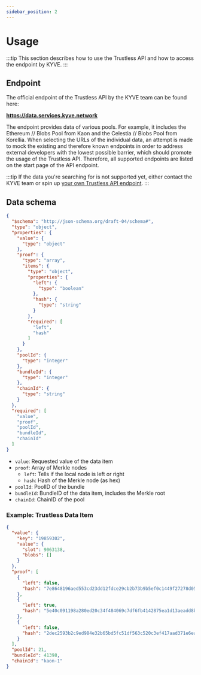 ```yaml
---
sidebar_position: 2
---
```


# Usage

:::tip
This section describes how to use the Trustless API and how to access the endpoint by KYVE.
:::

## Endpoint
The official endpoint of the Trustless API by the KYVE team can be found here: 

**https://data.services.kyve.network**

The endpoint provides data of various pools. For example, it includes the Ethereum // Blobs Pool from Kaon and the Celestia // Blobs Pool from Korellia. 
When selecting the URLs of the individual data, an attempt is made to mock the existing and therefore known endpoints in order to address external developers 
with the lowest possible barrier, which should promote the usage of the Trustless API. Therefore, all supported endpoints are listed on the start page of the API endpoint.

:::tip
If the data you're searching for is not supported yet, either contact the KYVE team or spin up [your own Trustless API endpoint](/developers/data_engineers/accessing_data/trustless-api/run_trustless_api).
:::

## Data schema

```json
{
  "$schema": "http://json-schema.org/draft-04/schema#",
  "type": "object",
  "properties": {
    "value": {
      "type": "object"
    },
    "proof": {
      "type": "array",
      "items": {
        "type": "object",
        "properties": {
          "left": {
            "type": "boolean"
          },
          "hash": {
            "type": "string"
          }
        },
        "required": [
          "left",
          "hash"
        ]
      }
    },
    "poolId": {
      "type": "integer"
    },
    "bundleId": {
      "type": "integer"
    },
    "chainId": {
      "type": "string"
    }
  },
  "required": [
    "value",
    "proof",
    "poolId",
    "bundleId",
    "chainId"
  ]
}
```
- `value`: Requested value of the data item
- `proof`: Array of Merkle nodes
  - `left`: Tells if the local node is left or right
  - `hash`: Hash of the Merkle node (as hex)
- `poolId`: PoolID of the bundle
- `bundleId`: BundleID of the data item, includes the Merkle root
- `chainId`: ChainID of the pool

### Example: Trustless Data Item
```json
{
  "value": {
    "key": "19859302",
    "value": {
      "slot": 9063138,
      "blobs": []
    }
  },
  "proof": [
    {
      "left": false,
      "hash": "7e8648196aed553cd23dd12fdce29cb2b73b9b5ef0c1449f27278d0553408a90"
    },
    {
      "left": true,
      "hash": "5e40c091198a280ed20c34f484069c7df6fb4142875ea1d13aeadd8b7bf06d90"
    },
    {
      "left": false,
      "hash": "2dec2593b2c9ed984e32b65bd5fc51df563c520c3ef417aad371e6ea87d7f8ab"
    }
  ],
  "poolId": 21,
  "bundleId": 41398,
  "chainId": "kaon-1"
}
```